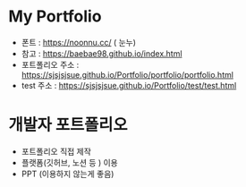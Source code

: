 # My Portfolio

- 폰트 : https://noonnu.cc/ ( 눈누)
- 참고 : https://baebae98.github.io/index.html
- 포트폴리오 주소 : https://sjsjsjsue.github.io/Portfolio/portfolio/portfolio.html
- test 주소 : https://sjsjsjsue.github.io/Portfolio/test/test.html


# 개발자 포트폴리오
- 포트폴리오 직접 제작
- 플랫폼(깃허브, 노션 등 ) 이용
- PPT (이용하지 않는게 좋음)
